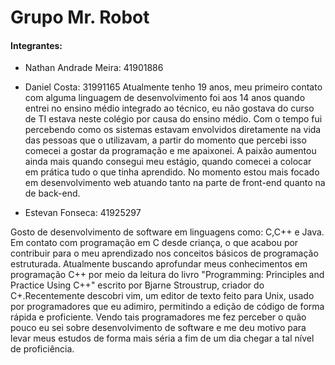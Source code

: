 # Grupo Mr. Robot

#### Integrantes:

- Nathan Andrade Meira: 41901886



- Daniel Costa: 31991165
    Atualmente tenho 19 anos, meu primeiro contato com alguma linguagem de desenvolvimento foi aos 14 anos quando entrei no ensino médio integrado ao técnico,
eu não gostava do curso de TI estava neste colégio por causa do ensino médio. Com o tempo fui percebendo como os sistemas estavam envolvidos diretamente na
vida das pessoas que o utilizavam, a partir do momento que percebi isso comecei a gostar da programação e me apaixonei. A paixão aumentou ainda mais quando consegui meu
estágio, quando comecei a colocar em prática tudo o que tinha aprendido. No momento estou mais focado em desenvolvimento web atuando tanto na parte de front-end quanto na
de back-end.     


- Estevan Fonseca: 41925297


Gosto de desenvolvimento de software em linguagens como: C,C++ e Java. Em contato com programação em C desde criança, o que acabou por contribuir para o meu aprendizado nos conceitos básicos de programação estruturada. Atualmente buscando aprofundar meus conhecimentos em programação C++ por meio da leitura do livro "Programming: Principles and Practice Using C++" escrito por Bjarne Stroustrup, criador do C+.Recentemente descobri vim, um editor de texto feito para Unix, usado por programadores que eu adimiro, permitindo a edição de código de forma rápida e proficiente. Vendo tais programadores me fez perceber o quão pouco eu sei sobre desenvolvimento de software e me deu motivo para levar meus estudos de forma mais séria a fim de um dia chegar a tal nível de proficiência. 